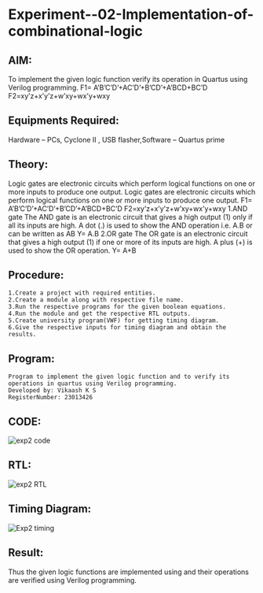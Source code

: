 # Experiment--02-Implementation-of-combinational-logic

## AIM:
To implement the given logic function verify its operation in Quartus using Verilog programming.
 F1= A’B’C’D’+AC’D’+B’CD’+A’BCD+BC’D
F2=xy’z+x’y’z+w’xy+wx’y+wxy
 
## Equipments Required:
Hardware – PCs, Cyclone II , USB flasher,Software – Quartus prime

## Theory:
Logic gates are electronic circuits which perform logical functions on one or more inputs to
produce one output.
Logic gates are electronic circuits which perform logical functions on one or more inputs to
produce one output. F1= A’B’C’D’+AC’D’+B’CD’+A’BCD+BC’D F2=xy’z+x’y’z+w’xy+wx’y+wxy
1.AND gate The AND gate is an electronic circuit that gives a high output (1) only if all its inputs are
high. A dot (.) is used to show the AND operation i.e. A.B or can be written as AB Y= A.B
2.OR gate The OR gate is an electronic circuit that gives a high output (1) if one or more of its
inputs are high. A plus (+) is used to show the OR operation. Y= A+B
## Procedure:
~~~
1.Create a project with required entities.
2.Create a module along with respective file name.
3.Run the respective programs for the given boolean equations.
4.Run the module and get the respective RTL outputs.
5.Create university program(VWF) for getting timing diagram.
6.Give the respective inputs for timing diagram and obtain the results.
~~~
## Program:
~~~
Program to implement the given logic function and to verify its operations in quartus using Verilog programming.
Developed by: Vikaash K S 
RegisterNumber: 23013426
~~~
## CODE:
![exp2 code](https://github.com/Vikaash19/Experiment--02-Implementation-of-combinational-logic-/assets/148514589/82e29af8-4b36-4c08-971e-8590ff0011ce)

## RTL:
![exp2 RTL](https://github.com/Vikaash19/Experiment--02-Implementation-of-combinational-logic-/assets/148514589/97abbacf-6fc0-46aa-9657-fd7e4bb5aba1)

## Timing Diagram:
![Exp2 timing ](https://github.com/Vikaash19/Experiment--02-Implementation-of-combinational-logic-/assets/148514589/f23b2b51-6f77-4b04-9277-5851b6d3a6d6)

## Result:
Thus the given logic functions are implemented using  and their operations are verified using Verilog programming.
